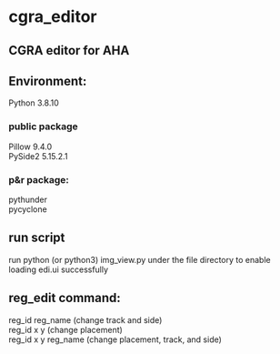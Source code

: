 # cgra_editor
CGRA editor for AHA
---

## Environment:
Python 3.8.10

### public package
Pillow 9.4.0  
PySide2 5.15.2.1

### p&r package:
pythunder  
pycyclone

## run script
run python (or python3) img_view.py under the file directory to enable loading edi.ui successfully

## reg_edit command:
reg_id reg_name (change track and side)  
reg_id x y (change placement)  
reg_id x y reg_name (change placement, track, and side)  

